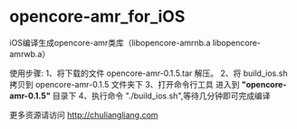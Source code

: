 # opencore-amr_for_iOS
iOS编译生成opencore-amr类库（libopencore-amrnb.a libopencore-amrwb.a）


使用步骤:
1、将下载的文件 opencore-amr-0.1.5.tar 解压。
2、将 build_ios.sh 拷贝到 opencore-amr-0.1.5 文件夹下 
3、打开命令行工具 进入到 __"opencore-amr-0.1.5"__ 目录下 
4、执行命令 "./build_ios.sh",等待几分钟即可完成编译

更多资源请访问 http://chuliangliang.com
